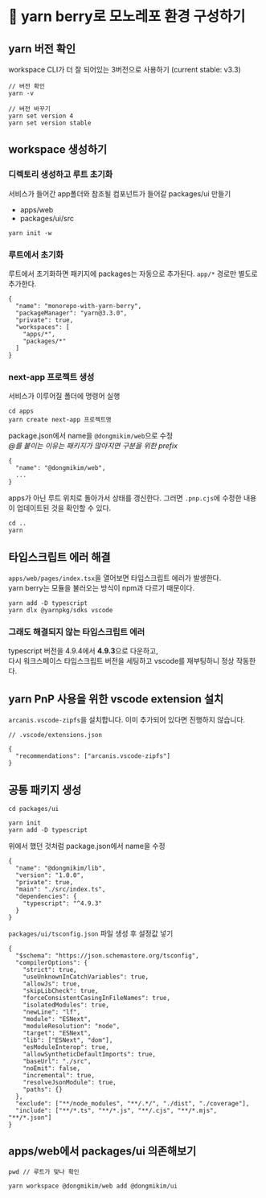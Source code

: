 # 🍒 yarn berry로 모노레포 환경 구성하기

## yarn 버전 확인

workspace CLI가 더 잘 되어있는 3버전으로 사용하기 (current stable: v3.3)

```
// 버전 확인
yarn -v

// 버전 바꾸기
yarn set version 4
yarn set version stable
```

## workspace 생성하기

### 디렉토리 생성하고 루트 초기화

서비스가 들어간 app폴더와 참조될 컴포넌트가 들어갈 packages/ui 만들기

- apps/web
- packages/ui/src

```
yarn init -w
```

### 루트에서 초기화

루트에서 초기화하면 패키지에 packages는 자동으로 추가된다.
`app/*` 경로만 별도로 추가한다.

```
{
  "name": "monorepo-with-yarn-berry",
  "packageManager": "yarn@3.3.0",
  "private": true,
  "workspaces": [
    "apps/*",
    "packages/*"
  ]
}
```

### next-app 프로젝트 생성

서비스가 이루어질 폴더에 명령어 실행

```
cd apps
yarn create next-app 프로젝트명
```

package.json에서 name을 `@dongmikim/web`으로 수정  
_@를 붙이는 이유는 패키지가 많아지면 구분을 위한 prefix_

```
{
  "name": "@dongmikim/web",
  ...
}
```

apps가 아닌 루트 위치로 돌아가서 상태를 갱신한다.
그러면 `.pnp.cjs`에 수정한 내용이 업데이트된 것을 확인할 수 있다.

```
cd ..
yarn
```

## 타입스크립트 에러 해결

`apps/web/pages/index.tsx`을 열어보면 타입스크립트 에러가 발생한다.  
yarn berry는 모듈을 불러오는 방식이 npm과 다르기 때문이다.

```
yarn add -D typescript
yarn dlx @yarnpkg/sdks vscode
```

### 그래도 해결되지 않는 타입스크립트 에러

typescript 버전을 4.9.4에서 **4.9.3**으로 다운하고,  
다시 워크스페이스 타입스크립트 버전을 세팅하고 vscode를 재부팅하니 정상 작동한다.

## yarn PnP 사용을 위한 vscode extension 설치

`arcanis.vscode-zipfs`을 설치합니다.
이미 추가되어 있다면 진행하지 않습니다.

```
// .vscode/extensions.json

{
  "recommendations": ["arcanis.vscode-zipfs"]
}
```

## 공통 패키지 생성

```
cd packages/ui

yarn init
yarn add -D typescript
```

위에서 했던 것처럼 package.json에서 name을 수정

```
{
  "name": "@dongmikim/lib",
  "version": "1.0.0",
  "private": true,
  "main": "./src/index.ts",
  "dependencies": {
    "typescript": "^4.9.3"
  }
}
```

`packages/ui/tsconfig.json` 파일 생성 후 설정값 넣기

```
{
  "$schema": "https://json.schemastore.org/tsconfig",
  "compilerOptions": {
    "strict": true,
    "useUnknownInCatchVariables": true,
    "allowJs": true,
    "skipLibCheck": true,
    "forceConsistentCasingInFileNames": true,
    "isolatedModules": true,
    "newLine": "lf",
    "module": "ESNext",
    "moduleResolution": "node",
    "target": "ESNext",
    "lib": ["ESNext", "dom"],
    "esModuleInterop": true,
    "allowSyntheticDefaultImports": true,
    "baseUrl": "./src",
    "noEmit": false,
    "incremental": true,
    "resolveJsonModule": true,
    "paths": {}
  },
  "exclude": ["**/node_modules", "**/.*/", "./dist", "./coverage"],
  "include": ["**/*.ts", "**/*.js", "**/.cjs", "**/*.mjs", "**/*.json"]
}
```

## apps/web에서 packages/ui 의존해보기

```
pwd // 루트가 맞나 확인

yarn workspace @dongmikim/web add @dongmikim/ui
```

